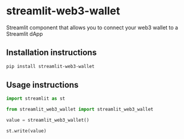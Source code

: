# streamlit-web3-wallet

Streamlit component that allows you to connect your web3 wallet to a Streamlit dApp

## Installation instructions 

```sh
pip install streamlit-web3-wallet
```

## Usage instructions

```python
import streamlit as st

from streamlit_web3_wallet import streamlit_web3_wallet

value = streamlit_web3_wallet()

st.write(value)
